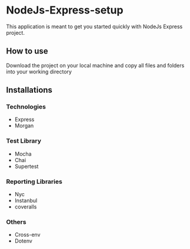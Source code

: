 # NodeJs-Express-setup
This application is meant to get you started quickly with NodeJs Express project.

## How to use
Download the project on your local machine and copy all files and folders into your working directory

## Installations
### Technologies

- Express
- Morgan
### Test Library

- Mocha
- Chai
- Supertest

### Reporting Libraries
- Nyc
- Instanbul
- coveralls

### Others
- Cross-env
- Dotenv



